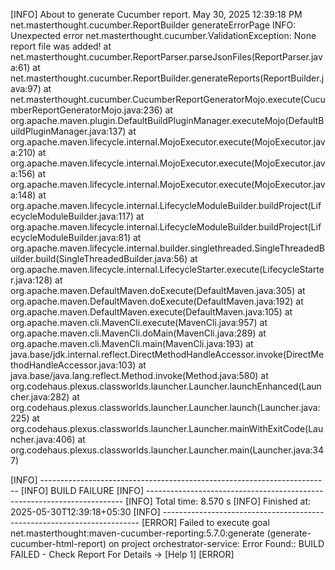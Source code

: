 [INFO] About to generate Cucumber report.
May 30, 2025 12:39:18 PM net.masterthought.cucumber.ReportBuilder generateErrorPage
INFO: Unexpected error
net.masterthought.cucumber.ValidationException: None report file was added!
        at net.masterthought.cucumber.ReportParser.parseJsonFiles(ReportParser.java:61)
        at net.masterthought.cucumber.ReportBuilder.generateReports(ReportBuilder.java:97)
        at net.masterthought.cucumber.CucumberReportGeneratorMojo.execute(CucumberReportGeneratorMojo.java:236)
        at org.apache.maven.plugin.DefaultBuildPluginManager.executeMojo(DefaultBuildPluginManager.java:137)
        at org.apache.maven.lifecycle.internal.MojoExecutor.execute(MojoExecutor.java:210)
        at org.apache.maven.lifecycle.internal.MojoExecutor.execute(MojoExecutor.java:156)
        at org.apache.maven.lifecycle.internal.MojoExecutor.execute(MojoExecutor.java:148)
        at org.apache.maven.lifecycle.internal.LifecycleModuleBuilder.buildProject(LifecycleModuleBuilder.java:117)
        at org.apache.maven.lifecycle.internal.LifecycleModuleBuilder.buildProject(LifecycleModuleBuilder.java:81)
        at org.apache.maven.lifecycle.internal.builder.singlethreaded.SingleThreadedBuilder.build(SingleThreadedBuilder.java:56)
        at org.apache.maven.lifecycle.internal.LifecycleStarter.execute(LifecycleStarter.java:128)
        at org.apache.maven.DefaultMaven.doExecute(DefaultMaven.java:305)
        at org.apache.maven.DefaultMaven.doExecute(DefaultMaven.java:192)
        at org.apache.maven.DefaultMaven.execute(DefaultMaven.java:105)
        at org.apache.maven.cli.MavenCli.execute(MavenCli.java:957)
        at org.apache.maven.cli.MavenCli.doMain(MavenCli.java:289)
        at org.apache.maven.cli.MavenCli.main(MavenCli.java:193)
        at java.base/jdk.internal.reflect.DirectMethodHandleAccessor.invoke(DirectMethodHandleAccessor.java:103)
        at java.base/java.lang.reflect.Method.invoke(Method.java:580)
        at org.codehaus.plexus.classworlds.launcher.Launcher.launchEnhanced(Launcher.java:282)
        at org.codehaus.plexus.classworlds.launcher.Launcher.launch(Launcher.java:225)
        at org.codehaus.plexus.classworlds.launcher.Launcher.mainWithExitCode(Launcher.java:406)
        at org.codehaus.plexus.classworlds.launcher.Launcher.main(Launcher.java:347)

[INFO] ------------------------------------------------------------------------
[INFO] BUILD FAILURE
[INFO] ------------------------------------------------------------------------
[INFO] Total time:  8.570 s
[INFO] Finished at: 2025-05-30T12:39:18+05:30
[INFO] ------------------------------------------------------------------------
[ERROR] Failed to execute goal net.masterthought:maven-cucumber-reporting:5.7.0:generate (generate-cucumber-html-report) on project orchestrator-service: Error Found:: BUILD FAILED - Check Report For Details -> [Help 1]
[ERROR] 
